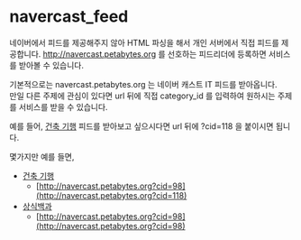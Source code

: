 navercast_feed
==============

네이버에서 피드를 제공해주지 않아 HTML 파싱을 해서 개인 서버에서 직접 피드를 제공합니다.
http://navercast.petabytes.org 를 선호하는 피드리더에 등록하면 서비스를 받아볼 수 있습니다.

기본적으로는 navercast.petabytes.org 는 네이버 캐스트 IT 피드를 받아옵니다.  
만일 다른 주제에 관심이 있다면 url 뒤에 직접 category_id 를 입력하여 원하시는 주제를 서비스를 받을 수 있습니다.  

예를 들어, [건축 기행](http://navercast.naver.com/list.nhn?cid=118&category_id=118) 피드를 받아보고 싶으시다면 url 뒤에 ?cid=118 을 붙이시면 됩니다.  

몇가지만 예를 들면,  

* [건축 기행](http://navercast.naver.com/list.nhn?cid=118&category_id=118)
  * [http://navercast.petabytes.org?cid=98](http://navercast.petabytes.org?cid=118)
* [상식백과](http://navercast.naver.com/list.nhn?cid=98&category_id=98)
  * [http://navercast.petabytes.org?cid=98](http://navercast.petabytes.org?cid=98)
